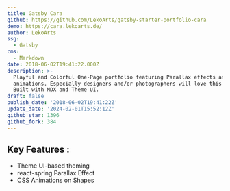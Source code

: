 ```yaml
---
title: Gatsby Cara
github: https://github.com/LekoArts/gatsby-starter-portfolio-cara
demo: https://cara.lekoarts.de/
author: LekoArts
ssg:
  - Gatsby
cms:
  - Markdown
date: 2018-06-02T19:41:22.000Z
description: >-
  Playful and Colorful One-Page portfolio featuring Parallax effects and
  animations. Especially designers and/or photographers will love this theme!
  Built with MDX and Theme UI.
draft: false
publish_date: '2018-06-02T19:41:22Z'
update_date: '2024-02-01T15:52:12Z'
github_star: 1396
github_fork: 384
---
```


## Key Features :

- Theme UI-based theming
- react-spring Parallax Effect
- CSS Animations on Shapes

